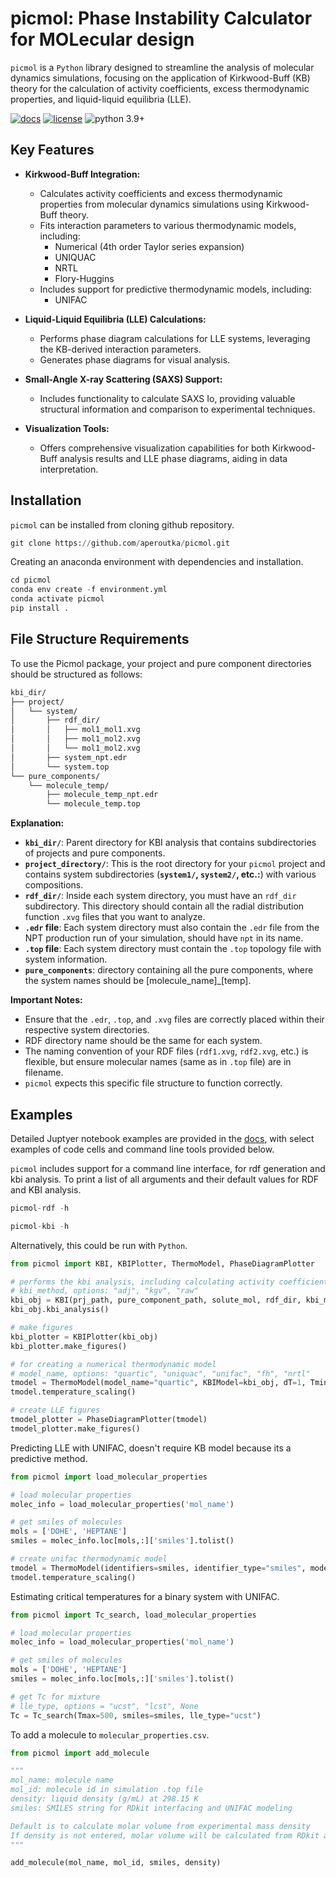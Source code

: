 # picmol: Phase Instability Calculator for MOLecular design

`picmol` is a `Python` library designed to streamline the analysis of molecular dynamics simulations, focusing on the application of Kirkwood-Buff (KB) theory for the calculation of activity coefficients, excess thermodynamic properties, and liquid-liquid equilibria (LLE).

[![docs](http://img.shields.io/badge/docs-latest-brightgreen.svg?style=flat)](https://picmol.readthedocs.io/)
[![license](https://img.shields.io/badge/License-MIT-blue.svg)](https://tldrlegal.com/license/mit-license)
![python 3.9+](https://img.shields.io/badge/Python-3.9%2B-blue)


## Key Features

* **Kirkwood-Buff Integration:**
    * Calculates activity coefficients and excess thermodynamic properties from molecular dynamics simulations using Kirkwood-Buff theory.
    * Fits interaction parameters to various thermodynamic models, including:
        * Numerical (4th order Taylor series expansion)
        * UNIQUAC
        * NRTL
        * Flory-Huggins
    * Includes support for predictive thermodynamic models, including:
        * UNIFAC
      
* **Liquid-Liquid Equilibria (LLE) Calculations:**
    * Performs phase diagram calculations for LLE systems, leveraging the KB-derived interaction parameters.
    * Generates phase diagrams for visual analysis.
      
* **Small-Angle X-ray Scattering (SAXS) Support:**
    * Includes functionality to calculate SAXS Io, providing valuable structural information and comparison to experimental techniques.
      
* **Visualization Tools:**
    * Offers comprehensive visualization capabilities for both Kirkwood-Buff analysis results and LLE phase diagrams, aiding in data interpretation.

## Installation

`picmol` can be installed from cloning github repository.

```python
git clone https://github.com/aperoutka/picmol.git
```

Creating an anaconda environment with dependencies and installation.

```python
cd picmol
conda env create -f environment.yml
conda activate picmol
pip install .
```

## File Structure Requirements

To use the Picmol package, your project and pure component directories should be structured as follows:

```markdown
kbi_dir/
├── project/
│   └── system/
│       ├── rdf_dir/
│       │   ├── mol1_mol1.xvg
│       │   ├── mol1_mol2.xvg
│       │   └── mol1_mol2.xvg
│       ├── system_npt.edr
│       └── system.top
└── pure_components/
    └── molecule_temp/
        ├── molecule_temp_npt.edr
        └── molecule_temp.top
```

**Explanation:**

* **`kbi_dir/`**: Parent directory for KBI analysis that contains subdirectories of projects and pure components.
* **`project_directory/`**: This is the root directory for your `picmol` project and contains system subdirectories (**`system1/`, `system2/`, etc.:**) with various compositions.
* **`rdf_dir/`**: Inside each system directory, you must have an `rdf_dir` subdirectory. This directory should contain all the radial distribution function `.xvg` files that you want to analyze.
* **`.edr` file**: Each system directory must also contain the `.edr` file from the NPT production run of your simulation, should have `npt` in its name.
* **`.top` file**: Each system directory must contain the `.top` topology file with system information.
* **`pure_components`**: directory containing all the pure components, where the system names should be [molecule_name]_[temp].

**Important Notes:**

* Ensure that the `.edr`, `.top`, and `.xvg` files are correctly placed within their respective system directories.
* RDF directory name should be the same for each system.
* The naming convention of your RDF files (`rdf1.xvg`, `rdf2.xvg`, etc.) is flexible, but ensure molecular names (same as in `.top` file) are in filename.
* `picmol` expects this specific file structure to function correctly.

## Examples

Detailed Juptyer notebook examples are provided in the [docs](https://picmol.readthedocs.io/), with select examples of code cells and command line tools provided below.

`picmol` includes support for a command line interface, for rdf generation and kbi analysis. To print a list of all arguments and their default values for RDF and KBI analysis.

```python
picmol-rdf -h
```

```python
picmol-kbi -h
```

Alternatively, this could be run with `Python`.

```python
from picmol import KBI, KBIPlotter, ThermoModel, PhaseDiagramPlotter

# performs the kbi analysis, including calculating activity coefficients, excess thermodynamic properties, and fitting thermodyanmic model interaction parameters.
# kbi_method, options: "adj", "kgv", "raw"
kbi_obj = KBI(prj_path, pure_component_path, solute_mol, rdf_dir, kbi_method, avg_start_time, avg_end_time, kbi_fig_dirname)
kbi_obj.kbi_analysis()

# make figures
kbi_plotter = KBIPlotter(kbi_obj)
kbi_plotter.make_figures()

# for creating a numerical thermodynamic model
# model_name, options: "quartic", "uniquac", "unifac", "fh", "nrtl"
tmodel = ThermoModel(model_name="quartic", KBIModel=kbi_obj, dT=1, Tmin=200, Tmax=400)
tmodel.temperature_scaling()

# create LLE figures
tmodel_plotter = PhaseDiagramPlotter(tmodel)
tmodel_plotter.make_figures()
```

Predicting LLE with UNIFAC, doesn't require KB model because its a predictive method. 

```python
from picmol import load_molecular_properties

# load molecular properties
molec_info = load_molecular_properties('mol_name')

# get smiles of molecules
mols = ['DOHE', 'HEPTANE']
smiles = molec_info.loc[mols,:]['smiles'].tolist()

# create unifac thermodynamic model
tmodel = ThermoModel(identifiers=smiles, identifier_type="smiles", model_name="unifac", unif_version="unifac", dT=5, Tmin=200, Tmax=400)
tmodel.temperature_scaling()
```

Estimating critical temperatures for a binary system with UNIFAC.

```python
from picmol import Tc_search, load_molecular_properties

# load molecular properties
molec_info = load_molecular_properties('mol_name')

# get smiles of molecules
mols = ['DOHE', 'HEPTANE']
smiles = molec_info.loc[mols,:]['smiles'].tolist()

# get Tc for mixture
# lle_type, options = "ucst", "lcst", None
Tc = Tc_search(Tmax=500, smiles=smiles, lle_type="ucst")
```

To add a molecule to `molecular_properties.csv`.

```python
from picmol import add_molecule

"""
mol_name: molecule name
mol_id: molecule id in simulation .top file
density: liquid density (g/mL) at 298.15 K
smiles: SMILES string for RDkit interfacing and UNIFAC modeling

Default is to calculate molar volume from experimental mass density
If density is not entered, molar volume will be calculated from RDkit and the mass density will be calculated from molar volume
"""

add_molecule(mol_name, mol_id, smiles, density)
```
